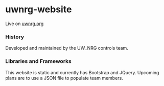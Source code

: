 # uwnrg-website
Live on [uwnrg.org](http://uwnrg.org)

### History
Developed and maintained by the UW_NRG controls team.

### Libraries and Frameworks
This website is static and currently has Bootstrap and JQuery. Upcoming plans are to use a JSON file to populate team members.

